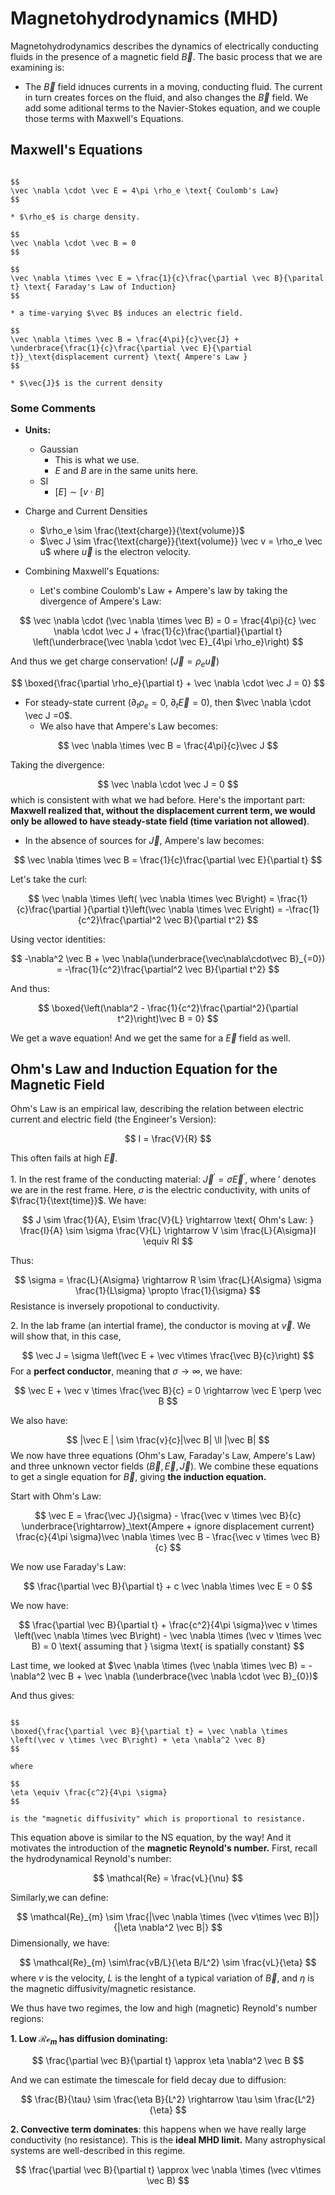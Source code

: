 # Magnetohydrodynamics (MHD)

Magnetohydrodynamics describes the dynamics of electrically conducting fluids in the presence of a magnetic field $\vec B$. The basic process that we are examining is:

* The $\vec B$ field idnuces currents in a moving, conducting fluid. The current in turn creates forces on the fluid, and also changes the $\vec B$ field. We add some aditional terms to the Navier-Stokes equation, and we couple those terms with Maxwell's Equations.


## Maxwell's Equations

```{admonition} Maxwell Equations

$$
\vec \nabla \cdot \vec E = 4\pi \rho_e \text{ Coulomb's Law}
$$

* $\rho_e$ is charge density.

$$
\vec \nabla \cdot \vec B = 0
$$

$$
\vec \nabla \times \vec E = \frac{1}{c}\frac{\partial \vec B}{\parital t} \text{ Faraday's Law of Induction}
$$

* a time-varying $\vec B$ induces an electric field. 

$$
\vec \nabla \times \vec B = \frac{4\pi}{c}\vec{J} + \underbrace{\frac{1}{c}\frac{\partial \vec E}{\partial t}}_\text{displacement current} \text{ Ampere's Law }
$$

* $\vec{J}$ is the current density

```


### Some Comments

* **Units:** 
    * Gaussian
        * This is what we use. 
        * $E$ and $B$ are in the same units here. 
    * SI
        * $[E] \sim [v\cdot B]$ 

* Charge and Current Densities
    * $\rho_e \sim \frac{\text{charge}}{\text{volume}}$ 
    * $\vec J \sim \frac{\text{charge}}{\text{volume}} \vec v = \rho_e \vec u$ where $\vec u$ is the electron velocity.


* Combining Maxwell's Equations:
    * Let's combine Coulomb's Law + Ampere's law by taking the divergence of Ampere's Law:

$$
\vec \nabla \cdot (\vec \nabla \times \vec B) = 0 = \frac{4\pi}{c} \vec \nabla \cdot \vec J + \frac{1}{c}\frac{\partial}{\partial t} \left(\underbrace{\vec \nabla \cdot \vec E}_{4\pi \rho_e}\right)
$$

And thus we get charge conservation! ($\vec J = \rho_e \vec u$)

$$
\boxed{\frac{\partial \rho_e}{\partial t} + \vec \nabla \cdot \vec J = 0}
$$

* For steady-state current ($\partial_t \rho_e =0$, $\partial_t \vec E = 0$), then $\vec \nabla \cdot \vec J =0$. 
    * We also have that Ampere's Law becomes:

$$
\vec \nabla \times \vec B = \frac{4\pi}{c}\vec J 
$$

Taking the divergence:

$$
\vec \nabla \cdot \vec J = 0
$$
which is consistent with what we had before. Here's the important part: **Maxwell realized that, without the displacement current term, we would only be allowed to have steady-state field (time variation not allowed)**. 


* In the absence of sources for $\vec J$, Ampere's law becomes:

$$
\vec \nabla \times \vec B = \frac{1}{c}\frac{\partial \vec E}{\partial t}
$$

Let's take the curl:

$$
\vec \nabla \times \left( \vec \nabla \times \vec B\right) = \frac{1}{c}\frac{\partial }{\partial t}\left(\vec \nabla \times \vec E\right) = -\frac{1}{c^2}\frac{\partial^2 \vec B}{\partial t^2}
$$

Using vector identities:

$$
-\nabla^2 \vec B + \vec \nabla(\underbrace{\vec\nabla\cdot\vec B}_{=0}) =  -\frac{1}{c^2}\frac{\partial^2 \vec B}{\partial t^2}
$$

And thus:

$$
\boxed{\left(\nabla^2 - \frac{1}{c^2}\frac{\partial^2}{\partial t^2}\right)\vec B = 0}
$$

We get a wave equation! And we get the same for a $\vec E$ field as well. 


## Ohm's Law and Induction Equation for the Magnetic Field

Ohm's Law is an empirical law, describing the relation between electric current and electric field (the Engineer's Version):

$$
I = \frac{V}{R}
$$

This often fails at high $\vec E$. 

1\. In the rest frame of the conducting material: $\vec J^\prime = \sigma \vec E^{\prime}$, where $\prime$ denotes we are in the rest frame. Here, $\sigma$ is the electric conductivity, with units of $\frac{1}{\text{time}}$. We have:

$$
J \sim \frac{1}{A}, E\sim \frac{V}{L} \rightarrow \text{ Ohm's Law: } \frac{I}{A} \sim \sigma \frac{V}{L} \rightarrow V \sim \frac{L}{A\sigma}I \equiv RI
$$

Thus:

$$
\sigma = \frac{L}{A\sigma} \rightarrow R \sim \frac{L}{A\sigma} \sigma \frac{1}{L\sigma} \propto \frac{1}{\sigma}
$$
Resistance is inversely propotional to conductivity.

2\. In the lab frame (an intertial frame), the conductor is moving at $\vec v$. We will show that, in this case, 

$$
\vec J = \sigma \left(\vec E + \vec v\times \frac{\vec B}{c}\right)
$$
For a **perfect conductor**, meaning that $\sigma \rightarrow \infty$, we have:

$$
\vec E + \vec v \times \frac{\vec B}{c} = 0 \rightarrow \vec E \perp \vec B
$$

We also have:

$$
|\vec E | \sim \frac{v}{c}|\vec B| \ll |\vec B|
$$
We now have three equations (Ohm's Law, Faraday's Law, Ampere's Law) and three unknown vector fields ($\vec B, \vec E, \vec J$). We combine these equations to get a single equation for $\vec B$, giving **the induction equation.**

Start with Ohm's Law:

$$
\vec E = \frac{\vec J}{\sigma} - \frac{\vec v \times \vec B}{c} \underbrace{\rightarrow}_\text{Ampere + ignore displacement current} \frac{c}{4\pi \sigma}\vec \nabla \times \vec B - \frac{\vec v \times \vec B}{c}
$$

We now use Faraday's Law:

$$
\frac{\partial \vec B}{\partial t} + c \vec \nabla \times \vec E = 0 
$$

We now have:

$$
\frac{\partial \vec B}{\partial t} + \frac{c^2}{4\pi \sigma}\vec v \times \left(\vec \nabla \times \vec B\right) - \vec \nabla \times (\vec v \times \vec B) = 0 \text{ assuming that } \sigma \text{ is spatially constant}
$$

Last time, we looked at $\vec \nabla \times (\vec \nabla \times \vec B) = -\nabla^2 \vec B + \vec \nabla (\underbrace{\vec \nabla \cdot \vec B}_{0})$ 

And thus gives:

```{admonition} The Induction Equation -- the evolution equation for B fields

$$
\boxed{\frac{\partial \vec B}{\partial t} = \vec \nabla \times \left(\vec v \times \vec B\right) + \eta \nabla^2 \vec B}
$$

where 

$$
\eta \equiv \frac{c^2}{4\pi \sigma}
$$

is the "magnetic diffusivity" which is proportional to resistance.

```

This equation above is similar to the NS equation, by the way! And it motivates the introduction of the **magnetic Reynold's number.** First, recall the hydrodynamical Reynold's number:

$$
\mathcal{Re} = \frac{vL}{\nu}
$$

Similarly,we can define:

$$
\mathcal{Re}_{m} \sim \frac{|\vec \nabla \times (\vec v\times \vec B)|}{|\eta \nabla^2 \vec B|}
$$
Dimensionally, we have:


$$
\mathcal{Re}_{m} \sim\frac{vB/L}{\eta B/L^2} \sim \frac{vL}{\eta}
$$
where $v$ is the velocity, $L$ is the lenght of a typical variation of $\vec B$, and $\eta$ is the magnetic diffusivity/magnetic resistance. 

We thus have two regimes, the low and high (magnetic) Reynold's number regions:

**1\. Low $\mathcal{Re}_{m}$ has diffusion dominating:**

$$
\frac{\partial \vec B}{\partial t} \approx \eta \nabla^2 \vec B
$$

And we can estimate the timescale for field decay due to diffusion:

$$
\frac{B}{\tau} \sim \frac{\eta B}{L^2} \rightarrow \tau \sim \frac{L^2}{\eta}
$$


**2\. Convective term dominates**: this happens when we have really large conductivity (no resistance). This is the **ideal MHD limit.** Many astrophysical systems are well-described in this regime.

$$
\frac{\partial \vec B}{\partial t} \approx \vec \nabla \times (\vec v\times \vec B)
$$

